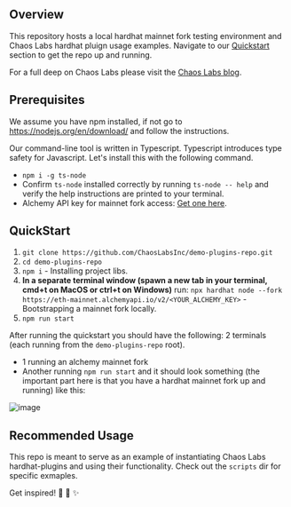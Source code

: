## Overview

This repository hosts a local hardhat mainnet fork testing environment and Chaos Labs hardhat pluign usage examples. Navigate to our [Quickstart](#quickstart) section to get the repo up and running.

For a full deep on Chaos Labs please visit the [Chaos Labs blog](https://chaoslabs.xyz/blog).

## <a name="quickstart"></a> Prerequisites

We assume you have npm installed, if not go to https://nodejs.org/en/download/ and follow the instructions.

Our command-line tool is written in Typescript. Typescript introduces type safety for Javascript. Let's install this with the following command.
- `npm i -g ts-node`
- Confirm `ts-node` installed correctly by running `ts-node -- help` and verify the help instructions are printed to your terminal.
- Alchemy API key for mainnet fork access: [Get one here](https://www.alchemy.com/).

## <a name="quickstart"></a> QuickStart

1. `git clone https://github.com/ChaosLabsInc/demo-plugins-repo.git`
2. `cd demo-plugins-repo`
3. `npm i` - Installing project libs.
4. **In a separate terminal window (spawn a new tab in your terminal, cmd+t on MacOS or ctrl+t on Windows)** run: `npx hardhat node --fork https://eth-mainnet.alchemyapi.io/v2/<YOUR_ALCHEMY_KEY>` - Bootstrapping a mainnet fork locally.
5. `npm run start`

After running the quickstart you should have the following: 2 terminals (each running from the `demo-plugins-repo` root).

- 1 running an alchemy mainnet fork
- Another running `npm run start` and it should look something (the important part here is that you have a hardhat mainnet fork up and running) like this:

![image](https://user-images.githubusercontent.com/8246234/153304987-19c0ac94-6b6b-4337-a5de-7d2c4e8934e5.png)

## Recommended Usage

This repo is meant to serve as an example of instantiating Chaos Labs hardhat-plugins and using their functionality. Check out the `scripts` dir for specific exmaples.

Get inspired! 🎊 🚀 ✨
